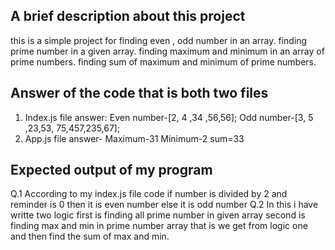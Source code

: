 ## A brief description about this project

this is a simple project for finding even , odd number in an array.
finding prime number in a given array.
finding maximum and minimum in an array of prime numbers.
finding sum of maximum and minimum of prime numbers.

## Answer of the code that is both two files

1. Index.js file answer: Even number-[2, 4 ,34 ,56,56];
   Odd number-[3, 5 ,23,53, 75,457,235,67];
2. App.js file answer- Maximum-31 Minimum-2
   sum=33

## Expected output of my program

Q.1 According to my index.js file code if number is divided by 2 and reminder is 0 then it is even number else it is odd number
Q.2 In this i have writte two logic first is finding all prime number in given array
second is finding max and min in prime number array that is we get from logic one and then find the sum of max and min.
